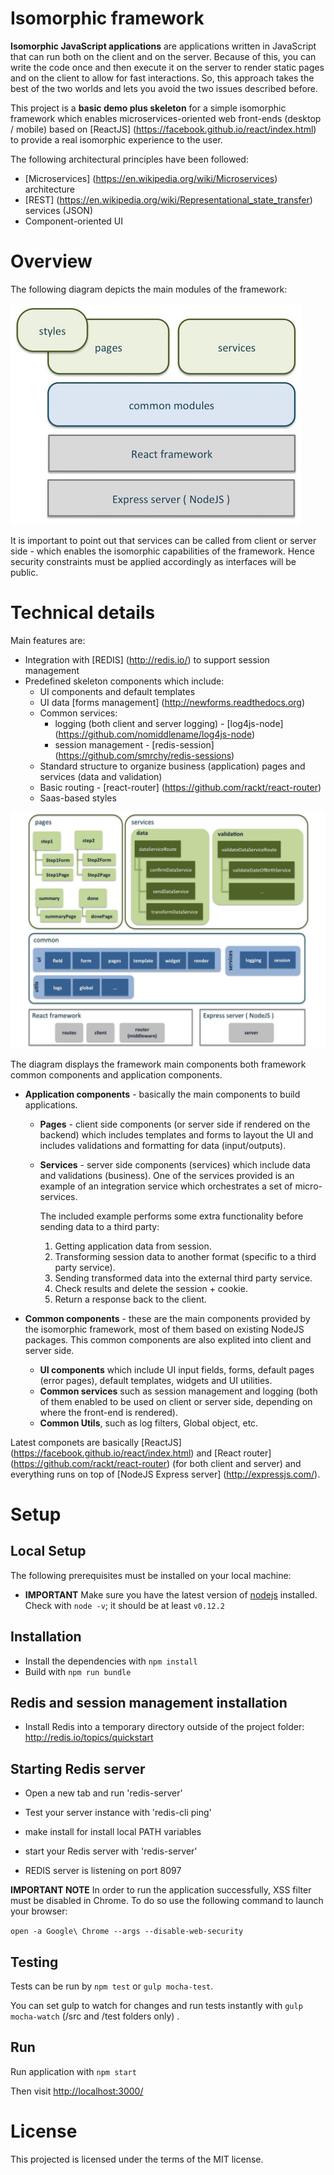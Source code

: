 # Isomorphic framework

__Isomorphic JavaScript applications__ are applications written in JavaScript that can run both on the client and on the server. Because of this, you can write the code once and then execute it on the server to render static pages and on the client to allow for fast interactions. So, this approach takes the best of the two worlds and lets you avoid the two issues described before.


This project is a __basic demo plus skeleton__ for a simple isomorphic framework which enables microservices-oriented web front-ends (desktop / mobile) based on [ReactJS] (https://facebook.github.io/react/index.html) to provide a real isomorphic experience to the user.

The following architectural principles have been followed:

- [Microservices] (https://en.wikipedia.org/wiki/Microservices) architecture
- [REST] (https://en.wikipedia.org/wiki/Representational_state_transfer) services (JSON)
- Component-oriented UI 

 
# Overview

The following diagram depicts the main modules of the framework:

![React components](images/isomorphic-overview.jpg)

It is important to point out that services can be called from client or server side - which enables the isomorphic capabilities of the framework. Hence security constraints must be applied accordingly as interfaces will be public.

# Technical details

Main features are:

- Integration with [REDIS] (http://redis.io/) to support session management
- Predefined skeleton components which include:
	- UI components and default templates
	- UI data [forms management] (http://newforms.readthedocs.org)
	- Common services: 
		- logging (both client and server logging) - [log4js-node] (https://github.com/nomiddlename/log4js-node) 
		- session management - [redis-session] (https://github.com/smrchy/redis-sessions)
	- Standard structure to organize business (application) pages and services (data and validation)
	- Basic routing - [react-router] (https://github.com/rackt/react-router)
	- Saas-based styles

![Isomorphic framework details](images/isomorphic-framework.jpg)

The diagram displays the framework main components both framework common components and application components.

- __Application components__ - basically the main components to build applications.
	- __Pages__ - client side components (or server side if rendered on the backend) which includes templates and forms to layout the UI and includes validations and formatting for data (input/outputs).
	- __Services__ - server side components (services) which include data and validations (business).
	One of the services provided is an example of an integration service which orchestrates a set of micro-services. 
	
		The included example performs some extra functionality before sending data to a third party:

		1. Getting application data from session.
		2. Transforming session data to another format (specific to a third party service).
		3. Sending transformed data into the external third party service.
		4. Check results and delete the session + cookie.
		5. Return a response back to the client.

- __Common components__ - these are the main components provided by the isomorphic framework, most of them based on existing NodeJS packages. This common components are also explited into client and server side.
	- __UI components__ which include UI input fields, forms, default pages (error pages), default templates, widgets and UI utilities.
	- __Common services__ such as session management and logging (both of them enabled to be used on client or server side, depending on where the front-end is rendered).
	- __Common Utils__, such as log filters, Global object, etc.

Latest componets are basically [ReactJS] (https://facebook.github.io/react/index.html) and [React router] (https://github.com/rackt/react-router) (for both client and server) and everything runs on top of [NodeJS Express server] (http://expressjs.com/).	
	   
# Setup

## Local Setup

The following prerequisites must be installed on your local machine:
- **IMPORTANT** Make sure you have the latest version of [nodejs](https://nodejs.org/download/) installed. Check with `node -v`; it should be at least `v0.12.2`

## Installation

- Install the dependencies with `npm install`
- Build with `npm run bundle`

## Redis and session management installation 
- Install Redis into a temporary directory outside of the project folder: http://redis.io/topics/quickstart

## Starting Redis server
- Open a new tab and run 'redis-server'
- Test your server instance with 'redis-cli ping'


- make install for install local PATH variables
- start your Redis server with 'redis-server'
- REDIS server is listening on port 8097

**IMPORTANT NOTE** In order to run the application successfully, XSS
filter must be disabled in Chrome. To do so use the following command
to launch your browser:

`open -a Google\ Chrome --args --disable-web-security`

## Testing

Tests can be run by `npm test` or `gulp mocha-test`.

You can set gulp to watch for changes and run tests instantly with `gulp mocha-watch` (/src and /test folders only) .


## Run

Run application with `npm start`

Then visit [http://localhost:3000/](http://localhost:3000/)


# License

This projected is licensed under the terms of the MIT license.